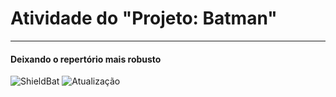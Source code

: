 <h1> Atividade do  "Projeto: Batman" </h1>

 <hr>

<h4>Deixando o repertório mais robusto </h4>


![ShieldBat](https://img.shields.io/badge/Batman-000000?)
![Atualização](https://img.shields.io/badge/Finalizado-CCFF00?style=for-the-badge&logo=gameandwatch&logoColor=gray)
